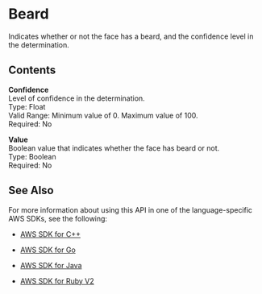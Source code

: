 # Beard<a name="API_Beard"></a>

Indicates whether or not the face has a beard, and the confidence level in the determination\.

## Contents<a name="API_Beard_Contents"></a>

 **Confidence**   
Level of confidence in the determination\.  
Type: Float  
Valid Range: Minimum value of 0\. Maximum value of 100\.  
Required: No

 **Value**   
Boolean value that indicates whether the face has beard or not\.  
Type: Boolean  
Required: No

## See Also<a name="API_Beard_SeeAlso"></a>

For more information about using this API in one of the language\-specific AWS SDKs, see the following:

+  [AWS SDK for C\+\+](http://docs.aws.amazon.com/goto/SdkForCpp/rekognition-2016-06-27/Beard) 

+  [AWS SDK for Go](http://docs.aws.amazon.com/goto/SdkForGoV1/rekognition-2016-06-27/Beard) 

+  [AWS SDK for Java](http://docs.aws.amazon.com/goto/SdkForJava/rekognition-2016-06-27/Beard) 

+  [AWS SDK for Ruby V2](http://docs.aws.amazon.com/goto/SdkForRubyV2/rekognition-2016-06-27/Beard) 